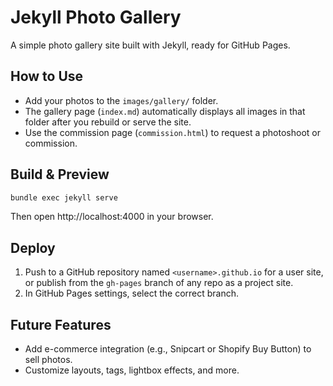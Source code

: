 # Jekyll Photo Gallery

A simple photo gallery site built with Jekyll, ready for GitHub Pages.

## How to Use

- Add your photos to the `images/gallery/` folder.
- The gallery page (`index.md`) automatically displays all images in that folder after you rebuild or serve the site.
- Use the commission page (`commission.html`) to request a photoshoot or commission.

## Build & Preview

```powershell
bundle exec jekyll serve
```

Then open http://localhost:4000 in your browser.

## Deploy

1. Push to a GitHub repository named `<username>.github.io` for a user site, or publish from the `gh-pages` branch of any repo as a project site.
2. In GitHub Pages settings, select the correct branch.

## Future Features

- Add e-commerce integration (e.g., Snipcart or Shopify Buy Button) to sell photos.
- Customize layouts, tags, lightbox effects, and more.
